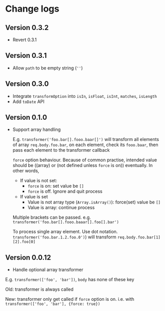 # Change logs

## Version 0.3.2
- Revert 0.3.1

## Version 0.3.1
- Allow `path` to be empty string (`''`)

## Version 0.3.0
- Integrate `transformOption` into `isIn`, `isFloat`, `isInt`, `matches`, `isLength`
- Add `toDate` API

## Version 0.1.0

- Support array handling

    E.g. `transformer('foo.bar[].fooo.baar[]')` will transform all elements of array `req.body.foo.bar`, on each element, check its `fooo.baar`, then pass each element to the transformer callback

    `force` option behaviour. Because of common practise, intended value should be ((array) or (not defined unless `force` is on)) eventually. In other words,

    + If value is not set:
      * `force` is on: set value be `[]`
      * `force` is off. Ignore and quit process
    + If value is set
      * Value is not array type (`Array.isArray()`): force(set) value be `[]`
      * Value is array: continue process

    Multiple brackets can be passed. e.g. `transformer('foo.bar[].fooo.baaar[].foo[].bar')`

    To process single array element. Use dot notation. `transformer('foo.bar.1.2.foo.0')`) will transform `req.body.foo.bar[1][2].foo[0]`

## Version 0.0.12

- Handle optional array transformer

E.g. `transformer(['foo', 'bar'])`, `body` has none of these key

Old: transformer is always called

New: transformer only get called if `force` option is on. i.e. with `transformer(['foo', 'bar'], {force: true})`
